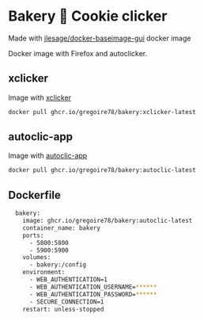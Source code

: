# Bakery 🍪 Cookie clicker

Made with [jlesage/docker-baseimage-gui](https://github.com/jlesage/docker-baseimage-gui) docker image

Docker image with Firefox and autoclicker.

## xclicker

Image with [xclicker](https://github.com/robiot/xclicker)

```sh
docker pull ghcr.io/gregoire78/bakery:xclicker-latest
```

## autoclic-app

Image with [autoclic-app](https://github.com/gregoire78/autoclic)

```sh
docker pull ghcr.io/gregoire78/bakery:autoclic-latest
```

## Dockerfile

```sh
  bakery:
    image: ghcr.io/gregoire78/bakery:autoclic-latest
    container_name: bakery
    ports:
      - 5800:5800
      - 5900:5900
    volumes:
      - bakery:/config
    environment:
      - WEB_AUTHENTICATION=1
      - WEB_AUTHENTICATION_USERNAME=******
      - WEB_AUTHENTICATION_PASSWORD=******
      - SECURE_CONNECTION=1
    restart: unless-stopped
```
